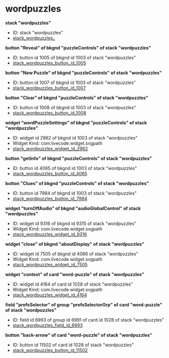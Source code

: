 # wordpuzzles
**stack "wordpuzzles"**
* ID: stack "wordpuzzles"
* [stack_wordpuzzles_](./../../ScriptTracker/modules/wordpuzzles_Scripts/stack_wordpuzzles_.livecodescript)

**button "Reveal" of bkgnd "puzzleControls" of stack "wordpuzzles"**
* ID: button id 1005 of bkgnd id 1003 of stack "wordpuzzles"
* [stack_wordpuzzles_button_id_1005](./../../ScriptTracker/modules/wordpuzzles_Scripts/stack_wordpuzzles_button_id_1005.livecodescript)

**button "New Puzzle" of bkgnd "puzzleControls" of stack "wordpuzzles"**
* ID: button id 1007 of bkgnd id 1003 of stack "wordpuzzles"
* [stack_wordpuzzles_button_id_1007](./../../ScriptTracker/modules/wordpuzzles_Scripts/stack_wordpuzzles_button_id_1007.livecodescript)

**button "Clear" of bkgnd "puzzleControls" of stack "wordpuzzles"**
* ID: button id 1008 of bkgnd id 1003 of stack "wordpuzzles"
* [stack_wordpuzzles_button_id_1008](./../../ScriptTracker/modules/wordpuzzles_Scripts/stack_wordpuzzles_button_id_1008.livecodescript)

**widget "wordPuzzleSettings" of bkgnd "puzzleControls" of stack "wordpuzzles"**
* ID: widget id 2962 of bkgnd id 1003 of stack "wordpuzzles"
* Widget Kind: com.livecode.widget.svgpath
* [stack_wordpuzzles_widget_id_2962](./../../ScriptTracker/modules/wordpuzzles_Scripts/stack_wordpuzzles_widget_id_2962.livecodescript)

**button "getInfo" of bkgnd "puzzleControls" of stack "wordpuzzles"**
* ID: button id 4065 of bkgnd id 1003 of stack "wordpuzzles"
* [stack_wordpuzzles_button_id_4065](./../../ScriptTracker/modules/wordpuzzles_Scripts/stack_wordpuzzles_button_id_4065.livecodescript)

**button "Clues" of bkgnd "puzzleControls" of stack "wordpuzzles"**
* ID: button id 7984 of bkgnd id 1003 of stack "wordpuzzles"
* [stack_wordpuzzles_button_id_7984](./../../ScriptTracker/modules/wordpuzzles_Scripts/stack_wordpuzzles_button_id_7984.livecodescript)

**widget "turnOffAudio" of bkgnd "audioGlobalControl" of stack "wordpuzzles"**
* ID: widget id 9316 of bkgnd id 9315 of stack "wordpuzzles"
* Widget Kind: com.livecode.widget.svgpath
* [stack_wordpuzzles_widget_id_9316](./../../ScriptTracker/modules/wordpuzzles_Scripts/stack_wordpuzzles_widget_id_9316.livecodescript)

**widget "close" of bkgnd "aboutDisplay" of stack "wordpuzzles"**
* ID: widget id 7505 of bkgnd id 4066 of stack "wordpuzzles"
* Widget Kind: com.livecode.widget.svgpath
* [stack_wordpuzzles_widget_id_7505](./../../ScriptTracker/modules/wordpuzzles_Scripts/stack_wordpuzzles_widget_id_7505.livecodescript)

**widget "context" of card "word-puzzle" of stack "wordpuzzles"**
* ID: widget id 4164 of card id 1028 of stack "wordpuzzles"
* Widget Kind: com.livecode.widget.svgpath
* [stack_wordpuzzles_widget_id_4164](./../../ScriptTracker/modules/wordpuzzles_Scripts/stack_wordpuzzles_widget_id_4164.livecodescript)

**field "prefsSelector" of group "prefsSelectorGrp" of card "word-puzzle" of stack "wordpuzzles"**
* ID: field id 6993 of group id 6991 of card id 1028 of stack "wordpuzzles"
* [stack_wordpuzzles_field_id_6993](./../../ScriptTracker/modules/wordpuzzles_Scripts/stack_wordpuzzles_field_id_6993.livecodescript)

**button "back-arrow" of card "word-puzzle" of stack "wordpuzzles"**
* ID: button id 11502 of card id 1028 of stack "wordpuzzles"
* [stack_wordpuzzles_button_id_11502](./../../ScriptTracker/modules/wordpuzzles_Scripts/stack_wordpuzzles_button_id_11502.livecodescript)

